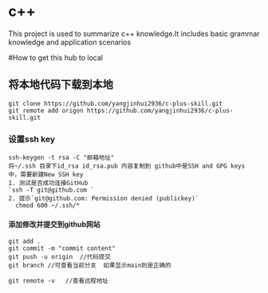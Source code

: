 # c++
This project is used to summarize c++ knowledge.It includes basic grammar knowledge and application scenarios


#How to get this hub to local
## 将本地代码下载到本地
```shell
git clone https://github.com/yangjinhui2936/c-plus-skill.git
git remote add origon https://github.com/yangjinhui2936/c-plus-skill.git
 ```
### 设置ssh key
    ssh-keygen -t rsa -C "邮箱地址"
    将~/.ssh 目录下id_rsa id_rsa.pub 内容复制到 github中是SSH and GPG keys 中，需要新建New SSH key
    1. 测试是否成功连接GitHub
    `ssh -T git@github.com `
    2. 提示`git@github.com: Permission denied (publickey)`
      chmod 600 ~/.ssh/*
#### 添加修改并提交到github网站
```shell
git add .
git commit -m "commit content"
git push -u origin  //代码提交
git branch //可查看当前分支  如果显示main则是正确的

git remote -v   //查看远程地址
```